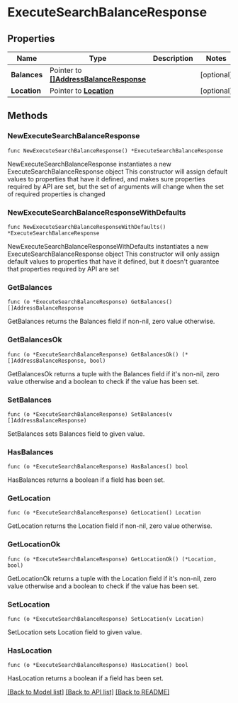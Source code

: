 # ExecuteSearchBalanceResponse

## Properties

Name | Type | Description | Notes
------------ | ------------- | ------------- | -------------
**Balances** | Pointer to [**[]AddressBalanceResponse**](AddressBalanceResponse.md) |  | [optional] 
**Location** | Pointer to [**Location**](Location.md) |  | [optional] 

## Methods

### NewExecuteSearchBalanceResponse

`func NewExecuteSearchBalanceResponse() *ExecuteSearchBalanceResponse`

NewExecuteSearchBalanceResponse instantiates a new ExecuteSearchBalanceResponse object
This constructor will assign default values to properties that have it defined,
and makes sure properties required by API are set, but the set of arguments
will change when the set of required properties is changed

### NewExecuteSearchBalanceResponseWithDefaults

`func NewExecuteSearchBalanceResponseWithDefaults() *ExecuteSearchBalanceResponse`

NewExecuteSearchBalanceResponseWithDefaults instantiates a new ExecuteSearchBalanceResponse object
This constructor will only assign default values to properties that have it defined,
but it doesn't guarantee that properties required by API are set

### GetBalances

`func (o *ExecuteSearchBalanceResponse) GetBalances() []AddressBalanceResponse`

GetBalances returns the Balances field if non-nil, zero value otherwise.

### GetBalancesOk

`func (o *ExecuteSearchBalanceResponse) GetBalancesOk() (*[]AddressBalanceResponse, bool)`

GetBalancesOk returns a tuple with the Balances field if it's non-nil, zero value otherwise
and a boolean to check if the value has been set.

### SetBalances

`func (o *ExecuteSearchBalanceResponse) SetBalances(v []AddressBalanceResponse)`

SetBalances sets Balances field to given value.

### HasBalances

`func (o *ExecuteSearchBalanceResponse) HasBalances() bool`

HasBalances returns a boolean if a field has been set.

### GetLocation

`func (o *ExecuteSearchBalanceResponse) GetLocation() Location`

GetLocation returns the Location field if non-nil, zero value otherwise.

### GetLocationOk

`func (o *ExecuteSearchBalanceResponse) GetLocationOk() (*Location, bool)`

GetLocationOk returns a tuple with the Location field if it's non-nil, zero value otherwise
and a boolean to check if the value has been set.

### SetLocation

`func (o *ExecuteSearchBalanceResponse) SetLocation(v Location)`

SetLocation sets Location field to given value.

### HasLocation

`func (o *ExecuteSearchBalanceResponse) HasLocation() bool`

HasLocation returns a boolean if a field has been set.


[[Back to Model list]](../README.md#documentation-for-models) [[Back to API list]](../README.md#documentation-for-api-endpoints) [[Back to README]](../README.md)


